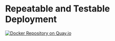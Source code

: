 Repeatable and Testable Deployment
=================================================
[![Docker Repository on Quay.io](https://quay.io/repository/quay/rtdexample/status?token=b6e6ab70-2fec-452a-916a-18d252310f6b "Docker Repository on Quay.io")](https://quay.io/repository/quay/rtdexample)
